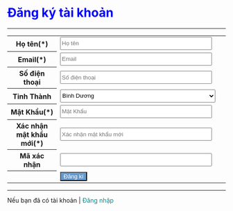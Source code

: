 <!DOCTYPE html>
<html>
<head>
    <title>Đăng ký tài khoản</title>
    <meta charset="UTF8" > 
</head>
    <body>
		<h1 text-align: center; style = color:blue;>Đăng ký tài khoản</h1>
		<hr>
            <caption></caption>
            <table>
                <tr>
                    <th>Họ tên(*)</th>
                    <td><input type="text" placeholder="Họ tên" style = "width: 350px; height: 30px;"></td>
                </tr>
                <tr>
                    <th>Email(*)</th>
                    <td><input type="text" placeholder="Email" style = "width: 350px; height: 30px;"></td>
                </tr>
                <tr>
                    <th>Số điện thoại</th>
                    <td> <input type = tol name = ' telTelephone' placeholder = 'Số điện thoại'pattern= "[0]{1}[0-9]{1}[0-9]{8}" style = "width: 350px; height: 30px;"></td>
                </tr>
                <tr>
                    <th>Tỉnh Thành</th>
                    <td>
                        <select style=" height: 30px;
                        width: 358px;">
                            <option>Bình Dương</option>
                            <option>Thái Bình</option>
                            <option>Hà Nội</option>
                            <option>Nam Định</option>
                            <option>Hải Dương</option>
                            <option>Quảng Ninh</option>
                            <option>Hà Nội</option>
                        </select>
                    </td>
                </tr>
                <tr>
                    <th>Mật Khẩu(*)</th>
                    <td><input type="password" placeholder="Mật Khẩu" style = "width: 350px; height: 30px;"></td>
                </tr>
                <tr>
                    <th>Xác nhận mật khẩu mới(*)</th>
                    <td><input type="password" placeholder="Xác nhận mật khẩu mới" style = "width: 350px; height: 30px;"></td>
                </tr>
                <tr>
                    <th>Mã xác nhận</th>
                    <td><input type="text" style = "width: 350px; height: 30px;"></td>
                    <td><img src="https://media.discordapp.net/attachments/848090548564787204/886936567418077224/unknown.png" alt=""></td>
                </tr>
                <tr>
                    <th></th>
                    <td><input type="submit" value="Đăng kí" style = "color:white; background-color: #6699CC;"></td>
                </tr>
            </table>
        </form> <hr> <p> Nếu bạn đã có tài khoản | <a href="#" style="text-decoration: none; color: darkcyan;"> Đăng nhập </a> </p>
    </body>
</html>
